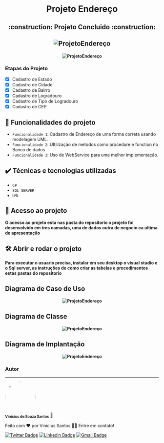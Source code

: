 
<h1 align="center">Projeto Endereço</h1>

<h2 align="center"> 
    :construction:  Projeto Concluido  :construction:
 <br>
 </h2>

<h2 align="center">
  <img alt="ProjetoEndereço" title="#Tela Inicial" src="https://github.com/ViniciusKanh/Endereco_CSharp_SQLSERVER/blob/main/Imagens-Icones/Tela%20Inicial.png " />
</h2>

<h4 align="center">
  <img alt="ProjetoEndereço" title="#Tela Inicial" src="https://github.com/ViniciusKanh/Endereco_CSharp_SQLSERVER/blob/main/Imagens-Icones/Registrando%20um%20endere%C3%A7o.png " />
</h4>


### Etapas do Projeto

- [x] Cadastro de Estado
- [x] Cadastro de Cidade
- [X] Cadastro de Bairro
- [X] Cadastro de Logradouro
- [X] Cadastro de Tipo de Logradouro
- [X] Cadastro de CEP

## :hammer: Funcionalidades do projeto  <br>

- `Funcionalidade 1`: Cadastro de Endereço de uma forma correta usando modelagem UML.
- `Funcionalidade 2`: Ultilização de metodos como procedure e function no Banco de dados
- `Funcionalidade 3`: Uso de WebService para uma melhor implementação.

## ✔️ Técnicas e tecnologias utilizadas

- ``C#``
- ``SQL SERVER``
- ``UML``


## 📁 Acesso ao projeto

**O acesso ao projeto esta nas pasta do repositorio o projeto foi desenvolvido em tres camadas, uma de dados outra de negocio ea ultima de apresentação**

## 🛠️ Abrir e rodar o projeto

**Para executar o usuario precisa, instalar em seu desktop o visual studio e o Sql server, as instruções de como criar as tabelas e procedimentos estas pastas do repositorio**

## Diagrama de Caso de Uso
<h4 align="center">
  <img alt="ProjetoEndereço" title="#Caso de Uso" src="https://github.com/ViniciusKanh/Endereco_CSharp_SQLSERVER/blob/main/Imagens-Icones/Diagrama%20de%20Caso%20de%20uso.png " />
</h4>

## Diagrama de Classe
<h4 align="center">
  <img alt="ProjetoEndereço" title="#Classe" src="https://github.com/ViniciusKanh/Endereco_CSharp_SQLSERVER/blob/main/Imagens-Icones/Diagrama%20de%20Classe.png" />
</h4>

## Diagrama de Implantação
<h4 align="center">
  <img alt="ProjetoEndereço" title="#Implantação" src="https://github.com/ViniciusKanh/Endereco_CSharp_SQLSERVER/blob/main/Imagens-Icones/Diagrama%20de%20Implanta%C3%A7%C3%A3o.png" />
</h4>


### Autor
---

<a href="https://www.facebook.com/ViniciusKhan97/">
 <img style="border-radius: 50%;" src="https://avatars.githubusercontent.com/ViniciusKanh" width="100px;" alt=""/>
 <br />
 <sub><b>Vinicius de Souza Santos</b></sub></a> <a href="https://blog.rocketseat.com.br/author/thiago//" title="Rocketseat">🚀</a>


Feito com ❤️ por Vinicius Santos 👋🏽 Entre em contato!

[![Twitter Badge](https://img.shields.io/badge/-@viniciuskhan-1ca0f1?style=flat-square&labelColor=1ca0f1&logo=twitter&logoColor=white&link=https://twitter.com/viniciuskhan)](https://twitter.com/viniciuskhan) [![Linkedin Badge](https://img.shields.io/badge/-Vinicius-blue?style=flat-square&logo=Linkedin&logoColor=white&link=https://www.linkedin.com/in/vinicius-ssantos/)](https://www.linkedin.com/in/vinicius-ssantos) 
[![Gmail Badge](https://img.shields.io/badge/-viniciussouza742@gmail.com-c14438?style=flat-square&logo=Gmail&logoColor=white&link=mailto:viniciussouza742@gmail.com)](mailto:viniciussouza742@gmail.com)
